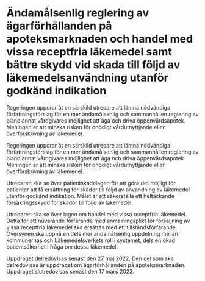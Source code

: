 # Ändamålsenlig reglering av ägarförhållanden på apoteksmarknaden och handel med vissa receptfria läkemedel samt bättre skydd vid skada till följd av läkemedelsanvändning utanför godkänd indikation

Regeringen uppdrar åt en särskild utredare att lämna nödvändiga författningsförslag för en mer ändamålsenlig och sammanhållen reglering av bland annat vårdgivares möjlighet att äga och driva öppenvårdsapotek. Meningen är att minska risken för onödigt vårdutnyttjande eller överförskrivning av läkemedel.

Regeringen uppdrar åt en särskild utredare att lämna nödvändiga författningsförslag för en mer ändamålsenlig och sammanhållen reglering av bland annat vårdgivares möjlighet att äga och driva öppenvårdsapotek. Meningen är att minska risken för onödigt vårdutnyttjande eller överförskrivning av läkemedel.

Utredaren ska se över patientskadelagen för att göra det möjligt för patienter att få ersättning för skador till följd av användning av läkemedel utanför godkänd indikation. Målet är att säkerställa ett heltäckande försäkringsskydd för skador till följd av läkemedel.

Utredaren ska se över lagen om handel med vissa receptfria läkemedel. Detta för att nuvarande förfarande med anmälningsplikt för försäljning av vissa receptfria läkemedel ska ersättas med ett tillståndsförfarande. Översynen ska uppnå en dels mer ändamålsenlig uppdelning mellan kommunernas och Läkemedelsverkets roll i systemet, dels en ökad patientsäkerhet i fråga om dessa läkemedel.

Uppdraget delredovisas senast den 27 maj 2022. Den del som ska delredovisas är uppdraget om ägarförhållanden på apoteksmarknaden. Uppdraget slutredovisas senast den 17 mars 2023.
